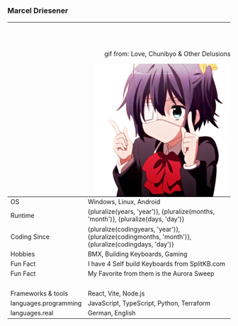 ### Marcel Driesener

---

<br>
<br>
<p align="right">gif from: Love, Chunibyo & Other Delusions</p>
<img align="right" height="300" src="assets/Rikka.gif" alt="Rikka Takanashi 'dance'" />

|                       |                                                                                                      |
| --------------------- | ---------------------------------------------------------------------------------------------------- |
| OS                    | Windows, Linux, Android                                                                              |
| Runtime               | {pluralize(years, 'year')}, {pluralize(months, 'month')}, {pluralize(days, 'day')}                   |
| Coding Since          | {pluralize(codingyears, 'year')}, {pluralize(codingmonths, 'month')}, {pluralize(codingdays, 'day')} |
| Hobbies               | BMX, Building Keyboards, Gaming                                                                      |
| Fun Fact              | I have 4 Self build Keyboards from SplitKB.com                                                       |
| Fun Fact              | My Favorite from them is the Aurora Sweep                                                            |
| ‎                     | ‎                                                                                                    |
| Frameworks & tools    | React, Vite, Node.js                                                                                 |
| languages.programming | JavaScript, TypeScript, Python, Terraform                                                            |
| languages.real        | German, English                                                                                      |
